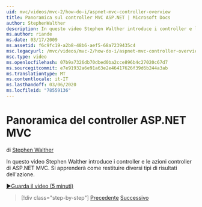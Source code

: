 ```yaml
---
uid: mvc/videos/mvc-2/how-do-i/aspnet-mvc-controller-overview
title: Panoramica sul controller MVC ASP.NET | Microsoft Docs
author: StephenWalther
description: In questo video Stephen Walther introduce i controller e le azioni controller di ASP.NET MVC. Si apprenderà come restituire diversi tipi di risultati dell'azione.
ms.author: riande
ms.date: 03/17/2009
ms.assetid: f6c9fc19-a2b8-48b6-aef5-68a7239435c4
msc.legacyurl: /mvc/videos/mvc-2/how-do-i/aspnet-mvc-controller-overview
msc.type: video
ms.openlocfilehash: 07b9a7326db70dbed0ba2cce896b4c27020c67d7
ms.sourcegitcommit: e7e91932a6e91a63e2e46417626f39d6b244a3ab
ms.translationtype: MT
ms.contentlocale: it-IT
ms.lasthandoff: 03/06/2020
ms.locfileid: "78559136"
---
```

# <a name="aspnet-mvc-controller-overview"></a>Panoramica del controller ASP.NET MVC

di [Stephen Walther](https://github.com/StephenWalther)

In questo video Stephen Walther introduce i controller e le azioni controller di ASP.NET MVC. Si apprenderà come restituire diversi tipi di risultati dell'azione.

[&#9654;Guarda il video (5 minuti)](https://channel9.msdn.com/Blogs/ASP-NET-Site-Videos/aspnet-mvc-controller-overview)

> [!div class="step-by-step"]
> [Precedente](understanding-models-views-and-controllers.md)
> [Successivo](understanding-controllers-controller-actions-and-action-results.md)
